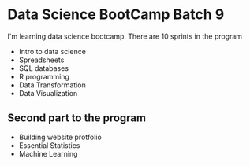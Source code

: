 # Data Science BootCamp Batch 9

I'm learning data science bootcamp. There are 10 sprints in the program

- Intro to data science
- Spreadsheets
- SQL databases
- R programming
- Data Transformation
- Data Visualization

## Second part to the program

- Building website protfolio
- Essential  Statistics
- Machine Learning   

